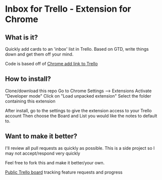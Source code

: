 Inbox for Trello - Extension for Chrome
=========================

What is it?
---------
Quickly add cards to an 'inbox' list in Trello. Based on GTD, write things down and get them off your mind.

Code is based off of [Chrome add link to Trello](https://github.com/omgmog/chrome-add-link-to-trello)

How to install?
------------
Clone/download this repo
Go to Chrome Settings --> Extensions
Activate "Developer mode"
Click on "Load unpacked extension"
Select the folder containing this extension

After install, go to the settings to give the extension access to your Trello account
Then choose the Board and List you would like the notes to default to.

Want to make it better?
------------------
I'll review all pull requests as quickly as possible. This is a side project so I may not accept/respond very quickly

Feel free to fork this and make it better/your own.

[Public Trello board](https://trello.com/b/dIPhSFto/inbox-for-trello) tracking feature requests and progress
